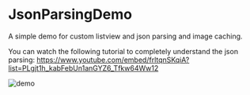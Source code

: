 # JsonParsingDemo
A simple demo for custom listview and json parsing and image caching. 

You can watch the following tutorial to completely understand the json parsing: https://www.youtube.com/embed/frltqnSKqiA?list=PLgjt1h_kabFebUn1anGYZ6_Tfkw64Ww12

![demo](https://cloud.githubusercontent.com/assets/3941245/17918266/0e95ed5e-69e1-11e6-87f0-27ab441d177e.gif)
